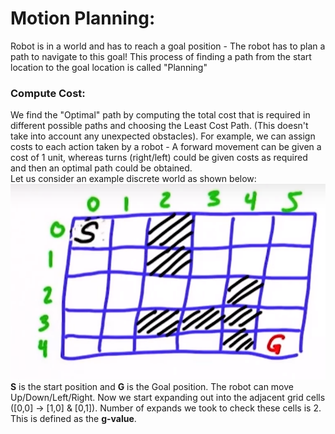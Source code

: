 # Motion Planning:  
Robot is in a world and has to reach a goal position - The robot has to plan a path to navigate to this goal! This process of finding a path from the start location to the goal location is called "Planning"        
### Compute Cost:         
We find the "Optimal" path by computing the total cost that is required in different possible paths and choosing the Least Cost Path. (This doesn't take into account any unexpected obstacles). For example, we can assign costs to each action taken by a robot - A forward movement can be given a cost of 1 unit, whereas turns (right/left) could be given costs as required and then an optimal path could be obtained.          
Let us consider an example discrete world as shown below:     
![](Images/World.png)       
**S** is the start position and **G** is the Goal position. The robot can move Up/Down/Left/Right. Now we start expanding out into the adjacent grid cells ([0,0] -> [1,0] & [0,1]). Number of expands we took to check these cells is 2. This is defined as the **g-value**.
